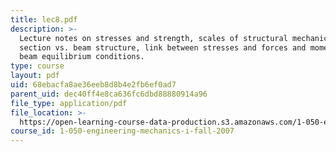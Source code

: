 ```yaml
---
title: lec8.pdf
description: >-
  Lecture notes on stresses and strength, scales of structural mechanics,
  section vs. beam structure, link between stresses and forces and moments, and
  beam equilibrium conditions.
type: course
layout: pdf
uid: 68ebacfa8ae36eeb8d8b4e2fb6ef0ad7
parent_uid: dec40ff4e8ca636fc6dbd88880914a96
file_type: application/pdf
file_location: >-
  https://open-learning-course-data-production.s3.amazonaws.com/1-050-engineering-mechanics-i-fall-2007/68ebacfa8ae36eeb8d8b4e2fb6ef0ad7_lec8.pdf
course_id: 1-050-engineering-mechanics-i-fall-2007
---
```

